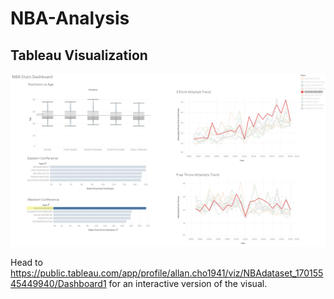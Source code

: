 # NBA-Analysis


## Tableau Visualization 
![alt text](https://github.com/ChoAllan/NBA-Analysis/blob/main/nba-analysis.png)

Head to https://public.tableau.com/app/profile/allan.cho1941/viz/NBAdataset_17015545449940/Dashboard1 for an interactive version of the visual.
